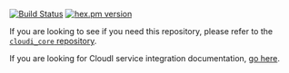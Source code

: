 [![Build Status](https://app.travis-ci.com/CloudI/cloudi_service_filesystem.svg?branch=master)](https://app.travis-ci.com/CloudI/cloudi_service_filesystem)
[![hex.pm version](https://img.shields.io/hexpm/v/cloudi_service_filesystem.svg)](https://hex.pm/packages/cloudi_service_filesystem)

If you are looking to see if you need this repository, please refer to the [`cloudi_core` repository](https://github.com/CloudI/cloudi_core#about).

If you are looking for CloudI service integration documentation, [go here](https://github.com/CloudI/CloudI#integration).

